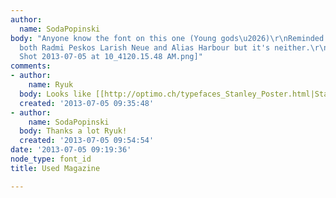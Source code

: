```yaml
---
author:
  name: SodaPopinski
body: "Anyone know the font on this one (Young gods\u2026)\r\nReminded me a bit of
  both Radmi Peskos Larish Neue and Alias Harbour but it's neither.\r\n\r\n[img:sites/default/files/old-images/Screen
  Shot 2013-07-05 at 10_4120.15.48 AM.png]"
comments:
- author:
    name: Ryuk
  body: Looks like [[http://optimo.ch/typefaces_Stanley_Poster.html|Stanley Poster]].
  created: '2013-07-05 09:35:48'
- author:
    name: SodaPopinski
  body: Thanks a lot Ryuk!
  created: '2013-07-05 09:54:54'
date: '2013-07-05 09:19:36'
node_type: font_id
title: Used Magazine

---
```

